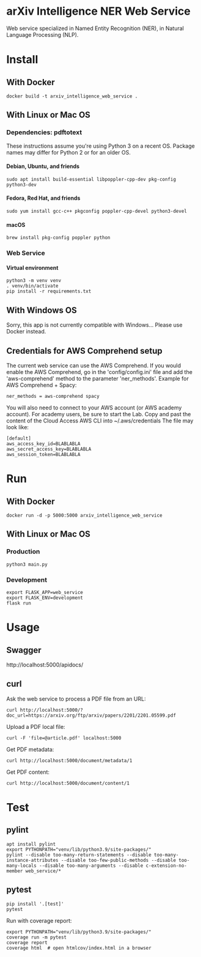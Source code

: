 # arXiv Intelligence NER Web Service

Web service specialized in Named Entity Recognition (NER), in Natural Language Processing (NLP).

# Install

## With Docker

    docker build -t arxiv_intelligence_web_service .

## With Linux or Mac OS

### Dependencies: pdftotext

These instructions assume you're using Python 3 on a recent OS. Package names may differ for Python 2 or for an older OS.

#### Debian, Ubuntu, and friends

    sudo apt install build-essential libpoppler-cpp-dev pkg-config python3-dev

#### Fedora, Red Hat, and friends

    sudo yum install gcc-c++ pkgconfig poppler-cpp-devel python3-devel

#### macOS
    
    brew install pkg-config poppler python

### Web Service

#### Virtual environment

    python3 -m venv venv
    . venv/bin/activate
    pip install -r requirements.txt

## With Windows OS

Sorry, this app is not currently compatible with Windows... Please use Docker instead.

## Credentials for AWS Comprehend setup

The current web service can use the AWS Comprehend.
If you would enable the AWS Comprehend, go in the 'config/config.ini' file 
and add the 'aws-comprehend' method to the parameter 'ner_methods'.
Example for AWS Comprehend + Spacy:

    ner_methods = aws-comprehend spacy

You will also need to connect to your AWS account (or AWS academy account).
For academy users, be sure to start the Lab.
Copy and past the content of the Cloud Access AWS CLI into ~/.aws/credentials
The file may look like:

    [default]
    aws_access_key_id=BLABLABLA
    aws_secret_access_key=BLABLABLA
    aws_session_token=BLABLABLA

# Run

## With Docker

    docker run -d -p 5000:5000 arxiv_intelligence_web_service

## With Linux or Mac OS

### Production

    python3 main.py

### Development

    export FLASK_APP=web_service
    export FLASK_ENV=development
    flask run

# Usage

## Swagger

http://localhost:5000/apidocs/

## curl

Ask the web service to process a PDF file from an URL:

    curl http://localhost:5000/?doc_url=https://arxiv.org/ftp/arxiv/papers/2201/2201.05599.pdf

Upload a PDF local file:

    curl -F 'file=@article.pdf' localhost:5000

Get PDF metadata:

    curl http://localhost:5000/document/metadata/1

Get PDF content:

    curl http://localhost:5000/document/content/1

# Test

## pylint

    apt install pylint
    export PYTHONPATH="venv/lib/python3.9/site-packages/"
    pylint --disable too-many-return-statements --disable too-many-instance-attributes --disable too-few-public-methods --disable too-many-locals --disable too-many-arguments --disable c-extension-no-member web_service/*

## pytest

    pip install '.[test]'
    pytest

Run with coverage report:

    export PYTHONPATH="venv/lib/python3.9/site-packages/"
    coverage run -m pytest
    coverage report
    coverage html  # open htmlcov/index.html in a browser
